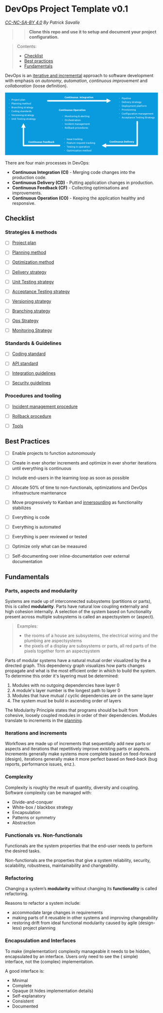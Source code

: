 # DevOps Project Template v0.1

*[CC-NC-SA-BY 4.0](https://creativecommons.org/licenses/by-nc-sa/4.0/legalcode) By Patrick Savalle*

>>**Clone this repo and use it to setup and document your project configuration.**

> Contents:
>
> - [Checklist](#checklist)
> - [Best practices](#best-practices)
> - [Fundamentals](#fundamentals)

DevOps is an [iterative and incremental](#iterations-and-increments) approach to software development with emphasis on *autonomy*, *automation*, *continuous
improvement* and *collaboration* (loose definition).

![DevOps overview](content/devops-overview.png)

There are four main processes in DevOps:

- **Continuous Integration (CI)** - Merging code changes into the production code.
- **Continuous Delivery (CD)** - Putting application changes in production.
- **Continuous Feedback (CF)** - Collecting optimisations and improvements.
- **Continuous Operation (CO)** - Keeping the application healthy and responsive.

## Checklist

### Strategies & methods

- [ ] [Project plan](content/project-plan.md)

- [ ] [Planning method](content/planning-method.md) 
  
- [ ] [Optimization method](content/optimization-method.md) 

- [ ] [Delivery strategy](content/delivery-strategy.md)

- [ ] [Unit Testing strategy](content/unit-test-methodology.md)

- [ ] [Acceptance Testing strategy](content/acceptance-test-strategy.md)

- [ ] [Versioning strategy](content/versioning-strategy.md)

- [ ] [Branching strategy](content/branching-strategy.md)

- [ ] [Ops Strategy](content/operations-setup.md)

- [ ] [Monitoring Strategy](content/monitoring-strategy.md)

 
### Standards & Guidelines

- [ ] [Coding standard](content/coding-standard.md)

- [ ] [API standard](content/api-standard.md)

- [ ] [Integration guidelines](content/integration-standard.md)

- [ ] [Security guidelines](content/security-guidelines.md)

### Procedures and tooling

- [ ] [Incident management procedure](content/incident-management-procedure.md)

- [ ] [Rollback procedure](content/rollback-strategy.md)

- [ ] [Tools](content/tools.md)


## Best Practices

- [ ] Enable projects to function autonomously 


- [ ] Create in ever shorter increments and optimize in ever shorter iterations until everything is continuous


- [ ] Include end-users in the learning loop as soon as possible


- [ ] Allocate 50% of time to non-functionals, optimizations and DevOps infrastructure maintenance


- [ ] Move progressively to Kanban and [innersourding](https://about.gitlab.com/topics/version-control/what-is-innersource/) as functionality stabilizes


- [ ] Everything is code


- [ ] Everything is automated


- [ ] Everything is peer reviewed or tested


- [ ] Optimize only what can be measured


- [ ] Self-documenting over inline-documentation over external documentation


## Fundamentals

### Parts, aspects and modularity

Systems are made up of interconnected subsystems (partitions or parts), this is called **modularity**.
Parts have natural low coupling externally and high cohesion internally.
A selection of the system based on functionality present across multiple subsystems is called an aspectsystem or (aspect).

> Examples:
> - the rooms of a house are subsystems, the electrical wiring and the plumbing are aspectsystems
> - the pixels of a display are subsystems or parts, all red parts of the pixels together form an aspectsystem

Parts of modular systems have a natural mutual order visualized by the a directed graph.
This dependency graph visualizes how parts changes propagate and what is the most efficient
order in which to build the system. To determine this order it's layering must be determined:
1. Modules with no outgoing dependencies have layer 0
1. A module's layer number is the longest path to layer 0
1. Modules that have mutual / cyclic dependencies are on the same layer
1. The system must be build in ascending order of layers

The Modularity Principle states that programs should be built from cohesive, loosely coupled modules in order of their
dependencies. Modules translate to increments in the [planning](content/planning-method.md). 

### Iterations and increments

Workflows are made up of increments that sequentially add new parts or aspects and iterations that repetitively improve
existing parts or aspects. Increments generally make systems more complete based on feed-forward (design), iterations generally make it more perfect based on
feed-back (bug reports, performance issues, enz.).

### Complexity

Complexity is roughly the result of quantity, diversity and coupling. Software complexity can be managed with:

- Divide-and-conquer
- White-box / blackbox strategy
- Encapsulation
- Patterns or symmetry
- Abstraction

### Functionals vs. Non-functionals

Functionals are the system properties that the end-user needs to perform the desired tasks.

Non-functionals are the properties that give a system reliability, security, scalability, robustness, maintainability
and changeability.

### Refactoring

Changing a system’s **modularity** without changing its **functionality** is called refactoring.

Reasons to refactor a system include:

- accommodate large changes in requirements
- making parts of it reusable in other systems and improving changeability
- restoring drift from ideal functional modularity caused by agile (design-less) project planning


### Encapsulation and Interfaces

To make (implementation) complexity manageable it needs to be hidden, encapsulated by an interface. Users only need to see the (
simple) interface, not the (complex) implementation.

A good interface is:

- Minimal
- Complete
- Opaque (it hides implementation details)
- Self-explanatory
- Consistent
- Documented

